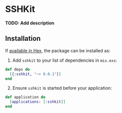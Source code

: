 # SSHKit

**TODO: Add description**

## Installation

If [available in Hex](https://hex.pm/docs/publish), the package can be installed as:

1. Add `sshkit` to your list of dependencies in `mix.exs`:

  ```elixir
  def deps do
    [{:sshkit, "~> 0.0.1"}]
  end
  ```

2. Ensure `sshkit` is started before your application:

  ```elixir
  def application do
    [applications: [:sshkit]]
  end
  ```
